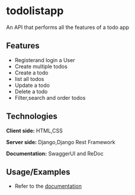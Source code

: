 # todolistapp

An API that performs all the features of a todo app


## Features

- Registerand login a User
- Create multiple todos
- Create a todo
- list all todos 
- Update a todo
- Delete a todo
- Filter,search and order todos

## Technologies

**Client side:** HTML,CSS

**Server side:** Django,Django Rest Framework

**Documentation:** SwaggerUI and ReDoc


## Usage/Examples

- Refer to the [documentation](http://j-todolist-api.herokuapp.com/)